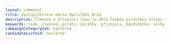 ```yaml
---
layout: communal
title: Zastupitelstvo města Havlíčkův Brod
description: Členové a příznivci jsou to dělá Českou pirátskou stranu silnou. Seznamte se Piráty na Vysočině.
keywords: lidé, členové, piráti, pirátky, příznivci, kandidátka, volby
campaignCategoryUid: havlbrod
candidateListUid: havlbrod
---
```

